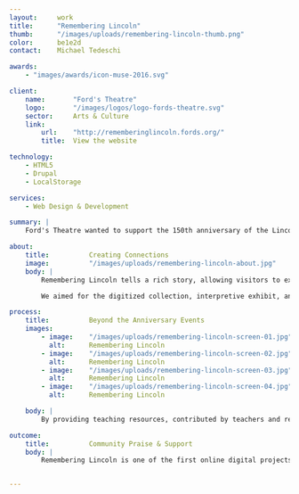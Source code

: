 ```yaml
---
layout:     work
title:      "Remembering Lincoln"
thumb:      "/images/uploads/remembering-lincoln-thumb.png"
color:      be1e2d
contact:    Michael Tedeschi

awards:
    - "images/awards/icon-muse-2016.svg"

client:
    name:       "Ford's Theatre"
    logo:       "/images/logos/logo-fords-theatre.svg"
    sector:     Arts & Culture
    link:   
        url:    "http://rememberinglincoln.fords.org/"
        title:  View the website

technology:
    - HTML5
    - Drupal
    - LocalStorage

services:
    - Web Design & Development

summary: |
    Ford's Theatre wanted to support the 150th anniversary of the Lincoln assassination with an online digital archive and exhibit. We collaborated with their digital projects and education teams to conceptualize, design, and develop a responsive site that could be displayed across a range of screen sizes, including touch screen displays in the museum.

about:
    title:          Creating Connections
    image:          "/images/uploads/remembering-lincoln-about.jpg"
    body: |
        Remembering Lincoln tells a rich story, allowing visitors to explore a variety of reactions to the events surrounding Lincoln's assassination and funeral. We wanted visitors to find connections to the story relevant to them as they explore the site. When you find a piece of the story&mdash;a letter, a ribbon, or a photograph&mdash;that impacts you emotionally, you can save it to your personal collection, which is tracked with HTML5 local storage, and share it with friends and family.

        We aimed for the digitized collection, interpretive exhibit, and educational materials to both celebrate the April 2015 series of events, and to continue to serve as a resource for educators and enthusiasts long after.

process:
    title:          Beyond the Anniversary Events
    images:
        - image:    "/images/uploads/remembering-lincoln-screen-01.jpg"
          alt:      Remembering Lincoln
        - image:    "/images/uploads/remembering-lincoln-screen-02.jpg"
          alt:      Remembering Lincoln
        - image:    "/images/uploads/remembering-lincoln-screen-03.jpg"
          alt:      Remembering Lincoln
        - image:    "/images/uploads/remembering-lincoln-screen-04.jpg"
          alt:      Remembering Lincoln

    body: |
        By providing teaching resources, contributed by teachers and refined by Ford's, the site helps educators engage students with the story and the collection. Eventually, the objects on display at Ford's will return to their respective institutions&mdash;Remembering Lincoln serves as a way for them to live together to create a cohesive experience far into the future.

outcome:
    title:          Community Praise & Support
    body: |
        Remembering Lincoln is one of the first online digital projects Ford's has built, and we're proud to have supported this important milestone from the discovery and content development phase through the development and launch of the site in March 2015. Widespread positive response to the site has helped Ford's accomplish several goals, including praise from industry leaders and contributions to the collection from over thirty national museums and archives. Further, the site will serve as an educational resource for years to come, strengthening Ford's mission as a theatre, museum and educational resource. 


---
```


